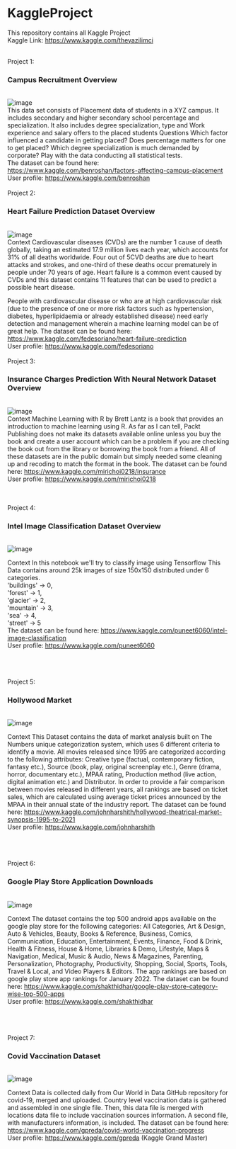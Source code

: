 # KaggleProject
This repository contains all Kaggle Project <br>
Kaggle Link: https://www.kaggle.com/theyazilimci
<br> <br>

Project 1:<h3> Campus Recruitment Overview</h3> <br>
![image](https://www.plum.io/hubfs/Future%20of%20Campus%20Recruitment@2x-1.png) <br>
This data set consists of Placement data of students in a XYZ campus. It includes secondary and higher secondary school percentage and specialization. It also includes degree specialization, type and Work experience and salary offers to the placed students
Questions
Which factor influenced a candidate in getting placed?
Does percentage matters for one to get placed?
Which degree specialization is much demanded by corporate?
Play with the data conducting all statistical tests. <br>
The dataset can be found here: https://www.kaggle.com/benroshan/factors-affecting-campus-placement <br>
User profile: https://www.kaggle.com/benroshan
<br> <br> 
Project 2: <h3> Heart Failure Prediction Dataset Overview </h3> <br>
![image](https://www.froedtert.com/sites/default/files/styles/story_hero_xlarge/public/image/2021-07/what-is-heart-failure-concept.webp?itok=3r532RIL) <br>
Context
Cardiovascular diseases (CVDs) are the number 1 cause of death globally, taking an estimated 17.9 million lives each year, which accounts for 31% of all deaths worldwide. Four out of 5CVD deaths are due to heart attacks and strokes, and one-third of these deaths occur prematurely in people under 70 years of age. Heart failure is a common event caused by CVDs and this dataset contains 11 features that can be used to predict a possible heart disease.

People with cardiovascular disease or who are at high cardiovascular risk (due to the presence of one or more risk factors such as hypertension, diabetes, hyperlipidaemia or already established disease) need early detection and management wherein a machine learning model can be of great help.
The dataset can be found here: https://www.kaggle.com/fedesoriano/heart-failure-prediction <br>
User profile: https://www.kaggle.com/fedesoriano
<br> <br> 
Project 3: <h3> Insurance Charges Prediction With Neural Network Dataset Overview </h3> <br>
![image](https://www.klforexpats.com/site/assets/files/5505/sickness-allowance-insurance.svg) <br>
Context
Machine Learning with R by Brett Lantz is a book that provides an introduction to machine learning using R. As far as I can tell, Packt Publishing does not make its datasets available online unless you buy the book and create a user account which can be a problem if you are checking the book out from the library or borrowing the book from a friend. All of these datasets are in the public domain but simply needed some cleaning up and recoding to match the format in the book.
The dataset can be found here: https://www.kaggle.com/mirichoi0218/insurance <br>
User profile: https://www.kaggle.com/mirichoi0218

<br> <br> 
Project 4: <h3>Intel Image Classification Dataset Overview </h3> <br>
![image](https://gisgeography.com/wp-content/uploads/2014/07/image-classification-techniques-remote-sensing.jpg) <br>

Context
In this notebook we'll try to classify image using Tensorflow
This Data contains around 25k images of size 150x150 distributed under 6 categories. <br>
'buildings' -> 0, <br>
'forest' -> 1, <br>
'glacier' -> 2, <br>
'mountain' -> 3, <br>
'sea' -> 4, <br>
'street' -> 5  <br>
The dataset can be found here: https://www.kaggle.com/puneet6060/intel-image-classification <br>
User profile: https://www.kaggle.com/puneet6060
<br> <br> 




<br> <br> 
Project 5: <h3>Hollywood Market</h3> <br>
![image](https://image.shutterstock.com/image-vector/online-cinema-art-movie-watching-260nw-586719869.jpg) <br>

Context
This Dataset contains the data of market analysis built on The Numbers unique categorization system, which uses 6 different criteria to identify a movie. All movies released since 1995 are categorized according to the following attributes: Creative type (factual, contemporary fiction, fantasy etc.), Source (book, play, original screenplay etc.), Genre (drama, horror, documentary etc.), MPAA rating, Production method (live action, digital animation etc.) and Distributor. In order to provide a fair comparison between movies released in different years, all rankings are based on ticket sales, which are calculated using average ticket prices announced by the MPAA in their annual state of the industry report.
The dataset can be found here: https://www.kaggle.com/johnharshith/hollywood-theatrical-market-synopsis-1995-to-2021 <br>
User profile: https://www.kaggle.com/johnharshith
<br> <br> 


<br> <br> 
Project 6: <h3>Google Play Store Application Downloads </h3> <br>
![image](https://user-images.githubusercontent.com/91346020/152698367-b4cb0f10-a8d4-4860-9618-f165969c80e9.png) <br>

Context
The dataset contains the top 500 android apps available on the google play store for the following categories: All Categories, Art & Design, Auto & Vehicles, Beauty, Books & Reference, Business, Comics, Communication, Education, Entertainment, Events, Finance, Food & Drink, Health & Fitness, House & Home, Libraries & Demo, Lifestyle, Maps & Navigation, Medical, Music & Audio, News & Magazines, Parenting, Personalization, Photography, Productivity, Shopping, Social, Sports, Tools, Travel & Local, and Video Players & Editors.
The app rankings are based on google play store app rankings for January 2022.
The dataset can be found here: https://www.kaggle.com/shakthidhar/google-play-store-category-wise-top-500-apps <br>
User profile: https://www.kaggle.com/shakthidhar
<br> <br> 


<br> <br> 
Project 7: <h3>Covid Vaccination Dataset </h3> <br>
![image](https://www.interpol.int/var/interpol/storage/images/7/1/4/0/230417-1-eng-GB/Cyber_preview.jpg) <br>

Context
Data is collected daily from Our World in Data GitHub repository for covid-19, merged and uploaded. Country level vaccination data is gathered and assembled in one single file. Then, this data file is merged with locations data file to include vaccination sources information. A second file, with manufacturers information, is included.
The dataset can be found here: https://www.kaggle.com/gpreda/covid-world-vaccination-progress <br>
User profile: https://www.kaggle.com/gpreda (Kaggle Grand Master)
<br> <br> 



